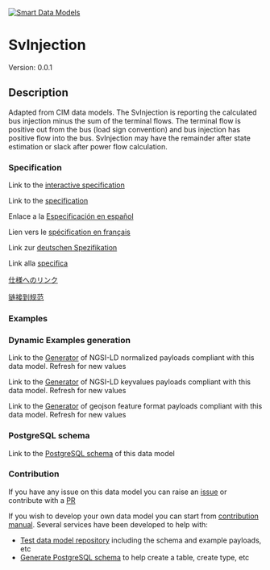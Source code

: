 [![Smart Data Models](https://smartdatamodels.org/wp-content/uploads/2022/01/SmartDataModels_logo.png "Logo")](https://smartdatamodels.org)
# SvInjection
Version: 0.0.1

## Description 

Adapted from CIM data models. The SvInjection is reporting the calculated bus injection minus the sum of the terminal flows. The terminal flow is positive out from the bus (load sign convention) and bus injection has positive flow into the bus. SvInjection may have the remainder after state estimation or slack after power flow calculation.
### Specification

Link to the [interactive specification](https://swagger.lab.fiware.org/?url=https://smart-data-models.github.io/dataModel.EnergyCIM/SvInjection/swagger.yaml)

Link to the [specification](https://github.com/smart-data-models/dataModel.EnergyCIM/blob/master/SvInjection/doc/spec.md)

Enlace a la [Especificación en español](https://github.com/smart-data-models/dataModel.EnergyCIM/blob/master/SvInjection/doc/spec_ES.md)

Lien vers le [spécification en français](https://github.com/smart-data-models/dataModel.EnergyCIM/blob/master/SvInjection/doc/spec_FR.md)

Link zur [deutschen Spezifikation](https://github.com/smart-data-models/dataModel.EnergyCIM/blob/master/SvInjection/doc/spec_DE.md)

Link alla [specifica](https://github.com/smart-data-models/dataModel.EnergyCIM/blob/master/SvInjection/doc/spec_IT.md)

[仕様へのリンク](https://github.com/smart-data-models/dataModel.EnergyCIM/blob/master/SvInjection/doc/spec_JA.md)

[链接到规范](https://github.com/smart-data-models/dataModel.EnergyCIM/blob/master/SvInjection/doc/spec_ZH.md)
### Examples
### Dynamic Examples generation

Link to the [Generator](https://smartdatamodels.org/extra/ngsi-ld_generator.php?schemaUrl=https://raw.githubusercontent.com/smart-data-models/dataModel.EnergyCIM/master/SvInjection/schema.json&email=info@smartdatamodels.org) of NGSI-LD normalized payloads compliant with this data model. Refresh for new values

Link to the [Generator](https://smartdatamodels.org/extra/ngsi-ld_generator_keyvalues.php?schemaUrl=https://raw.githubusercontent.com/smart-data-models/dataModel.EnergyCIM/master/SvInjection/schema.json&email=info@smartdatamodels.org) of NGSI-LD keyvalues payloads compliant with this data model. Refresh for new values

Link to the [Generator](https://smartdatamodels.org/extra/geojson_features_generator.php?schemaUrl=https://raw.githubusercontent.com/smart-data-models/dataModel.EnergyCIM/master/SvInjection/schema.json&email=info@smartdatamodels.org) of geojson feature format payloads compliant with this data model. Refresh for new values
### PostgreSQL schema

Link to the [PostgreSQL schema](https://github.com/smart-data-models/dataModel.EnergyCIM/blob/master/SvInjection/schema.sql) of this data model
### Contribution

 If you have any issue on this data model you can raise an [issue](https://github.com/smart-data-models/dataModel.EnergyCIM/issues)  or contribute with a [PR](https://github.com/smart-data-models/dataModel.EnergyCIM/pulls)

 If you wish to develop your own data model you can start from [contribution manual](https://bit.ly/contribution_manual). Several services have been developed to help with: 
 - [Test data model repository](https://smartdatamodels.org/index.php/data-models-contribution-api/) including the schema and example payloads, etc
 - [Generate PostgreSQL schema](https://smartdatamodels.org/index.php/sql-service/) to help create a table, create type, etc